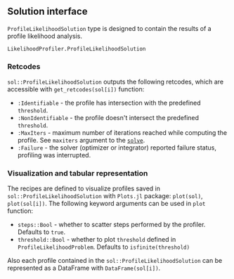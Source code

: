 ## Solution interface

`ProfileLikelihoodSolution` type is designed to contain the results of a profile likelihood analysis.

```@docs; canonical=false
LikelihoodProfiler.ProfileLikelihoodSolution 
```

### Retcodes

`sol::ProfileLikelihoodSolution` outputs the following retcodes, which are accessible with `get_retcodes(sol[i])` function:

- `:Identifiable` - the profile has intersection with the predefined `threshold`.
- `:NonIdentifiable` - the profile doesn't intersect the predefined `threshold`.
- `:MaxIters` - maximum number of iterations reached while computing the profile. See `maxiters` argument to the [`solve`](@ref).
- `:Failure` - the solver (optimizer or integrator) reported failure status, profiling was interrupted. 

### Visualization and tabular representation

The recipes are defined to visualize profiles saved in `sol::ProfileLikelihoodSolution` with `Plots.jl` package: `plot(sol)`, `plot(sol[i])`. 
The following keyword arguments can be used in `plot` function:

- `steps::Bool` - whether to scatter steps performed by the profiler. Defaults to `true`.
- `threshold::Bool` - whether to plot `threshold` defined in `ProfileLikelihoodProblem`. Defaults to `isfinite(threshold)`

Also each profile contained in the `sol::ProfileLikelihoodSolution` can be represented as a DataFrame with `DataFrame(sol[i])`.
